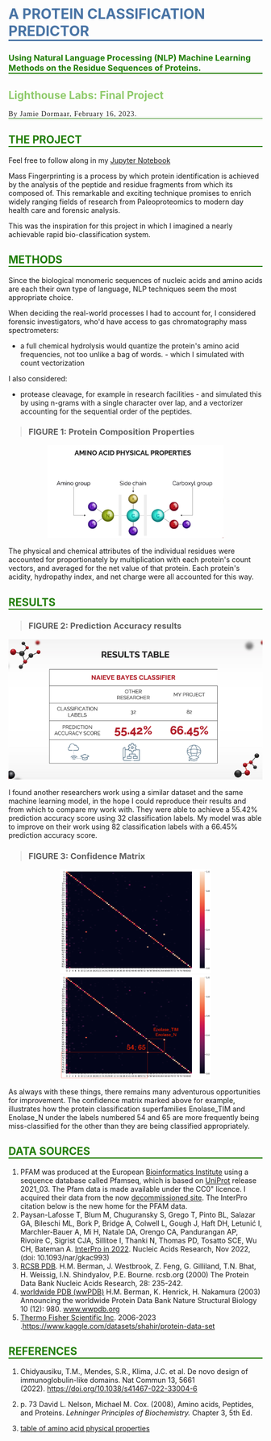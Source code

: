 <h1 id = "title";
  style="color:#4974a5; text-align:left; border-bottom: 3px solid #4974a5;">
  A PROTEIN CLASSIFICATION PREDICTOR
</h1>

<h3 id = "title";
  style="color:#207d06; text-align:left; border-bottom: 2px solid #207d06;">
  Using Natural Language Processing (NLP) Machine Learning Methods on the Residue Sequences of Proteins.
</h3>

<h2 id = "";
  style="color:#8fca6b; ">
  Lighthouse Labs: Final Project
</h2>

<p  id = "by-jamie-dormaar";
  style="
    font-family:JetBrains Mono;
    letter-spacing: 1px;
    text-align:left;
    border-bottom: 1px solid #207d06;";
    >
  By Jamie Dormaar, February 16, 2023.
</p>

<!--
## THE PROJECT
-->

<h2
  id = "title";
  style="color:#207d06; f text-align:left; border-bottom: 2px solid #207d06;">
  THE PROJECT
</h2>

Feel free to follow along in my [Jupyter Notebook](/workbooks/naive_bayes_model.ipynb)

Mass Fingerprinting is a process by which protein identification is achieved by the analysis of the peptide and residue fragments from which its composed of. This remarkable and exciting technique promises to enrich widely ranging fields of research from Paleoproteomics to modern day health care and forensic analysis.

This was the inspiration for this project in which I imagined a nearly achievable rapid bio-classification system.

<!--
## METHODS
-->
<h2
  id = "title";
  style="color:#207d06; f text-align:left; border-bottom: 2px solid #207d06;">
  METHODS
</h2>

Since the biological monomeric sequences of nucleic acids and amino acids are each their own type of language, NLP techniques seem the most appropriate choice.

When deciding the real-world processes I had to account for, I considered forensic investigators, who'd have access to gas chromatography mass spectrometers:

- a full chemical hydrolysis would quantize the protein's amino acid frequencies, not too unlike a bag of words. - which I simulated with count vectorization

I also considered:

- protease cleavage, for example in research facilities - and simulated this by using n-grams with a single character over lap, and a vectorizer accounting for the sequential order of the peptides.

> ### FIGURE 1: Protein Composition Properties

<p align="center">
  <img src=./images/residue_properties.png alt=.missing?.png width="350"/>
</p>
<!--
![](./images/residue_properties.png)
-->

The physical and chemical attributes of the individual residues were accounted for proportionately by multiplication with each protein's count vectors, and averaged for the net value of that protein. Each protein's acidity, hydropathy index, and net charge were all accounted for this way.

<!--
## RESULTS
## RESULTS
-->
<h2 id = "RESULTS";
  style="color:#207d06; f text-align:left; border-bottom: 2px solid #207d06;">
  RESULTS
</h2>

> ### FIGURE 2: Prediction Accuracy results

<p align="center">
  <img src=./images/results_table.png alt=.missing?.png width="650"/>
</p>

I found another researchers work using a similar dataset and the same machine learning model, in the hope I could reproduce their results and from which to compare my work with. They were able to achieve a 55.42% prediction accuracy score using 32 classification labels. My model was able to improve on their work using 82 classification labels with a 66.45% prediction accuracy score.

> ### FIGURE 3: Confidence Matrix

<p align="center">
  <img src=./images/conf_matrix.png alt=.missing?.png width="300"/>
  <img src=./images/conf_matrix_marked.png alt=.missing?.png width="300"/>
</p>
As always with these things, there remains many adventurous opportunities for improvement.  The confidence matrix marked above for example, illustrates how the protein classification superfamilies Enolase_TIM and Enolase_N under the labels numbered 54 and 65 are more frequently being miss-classified for the other than they are being classified appropriately.

<!--
## DATA SOURCES
-->
<h2 id = "DATA SOURCES";
  style="color:#207d06; f text-align:left; border-bottom: 2px solid #207d06;">
  DATA SOURCES
</h2>

1. PFAM was produced at the European [Bioinformatics Institute](https://www.ebi.ac.uk/) using a sequence database called Pfamseq, which is based on [UniProt](https://www.uniprot.org/) release 2021_03. The Pfam data is made available under the CC0" licence. I acquired their data from the now [decommissioned site](http://pfam-legacy.xfam.org/about). The InterPro citation below is the new home for the PFAM data.
1. Paysan-Lafosse T, Blum M, Chuguransky S, Grego T, Pinto BL, Salazar GA, Bileschi ML, Bork P, Bridge A, Colwell L, Gough J, Haft DH, Letunić I, Marchler-Bauer A, Mi H, Natale DA, Orengo CA, Pandurangan AP, Rivoire C, Sigrist CJA, Sillitoe I, Thanki N, Thomas PD, Tosatto SCE, Wu CH, Bateman A. [InterPro in 2022](https://www.ebi.ac.uk/interpro/entry/InterPro/#table). Nucleic Acids Research, Nov 2022, (doi: 10.1093/nar/gkac993)
1. [RCSB PDB](https://www.rcsb.org/). H.M. Berman, J. Westbrook, Z. Feng, G. Gilliland, T.N. Bhat, H. Weissig, I.N. Shindyalov, P.E. Bourne. rcsb.org
   (2000) The Protein Data Bank Nucleic Acids Research, 28: 235-242.
1. [worldwide PDB (wwPDB)](www.wwpdb.org) H.M. Berman, K. Henrick, H. Nakamura (2003) Announcing the worldwide Protein Data Bank Nature Structural Biology 10 (12): 980. www.wwpdb.org
1. [Thermo Fisher Scientific Inc](https://www.thermofisher.com/ca/en/home.html). 2006-2023 .https://www.kaggle.com/datasets/shahir/protein-data-set

<!--
## REFERENCES
## REFERENCES
-->
<h2 id = "REFERENCES";
  style="color:#207d06; f text-align:left; border-bottom: 2px solid #207d06;">
  REFERENCES
</h2>

1. Chidyausiku, T.M., Mendes, S.R., Klima, J.C. et al. De novo design of immunoglobulin-like domains. Nat Commun 13, 5661 (2022). https://doi.org/10.1038/s41467-022-33004-6

1. p. 73 David L. Nelson, Michael M. Cox. (2008), Amino acids, Peptides, and Proteins. _Lehninger Principles of Biochemistry._ Chapter 3, 5th Ed.

1. [table of amino acid physical properties](https://www.thermofisher.com/ca/en/home/life-science/protein-biology/protein-biology-learning-center/protein-biology-resource-library/pierce-protein-methods/amino-acid-physical-properties.html)
